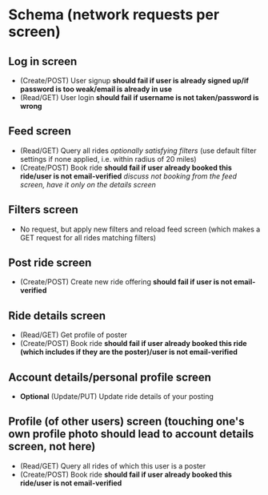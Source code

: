 # Schema (network requests per screen)
## Log in screen
- (Create/POST) User signup **should fail if user is already signed up/if password is too weak/email is already in use**
- (Read/GET) User login **should fail if username is not taken/password is wrong**

## Feed screen
- (Read/GET) Query all rides *optionally satisfying filters* (use default filter settings if none applied, i.e. within radius of 20 miles)
- (Create/POST) Book ride **should fail if user already booked this ride/user is not email-verified** *discuss not booking from the feed screen, have it only on the details screen*

## Filters screen
- No request, but apply new filters and reload feed screen (which makes a GET request for all rides matching filters)

## Post ride screen
- (Create/POST) Create new ride offering **should fail if user is not email-verified**

## Ride details screen
- (Read/GET) Get profile of poster
- (Create/POST) Book ride **should fail if user already booked this ride (which includes if they are the poster)/user is not email-verified**

## Account details/personal profile screen
- **Optional** (Update/PUT) Update ride details of your posting 

## Profile (of other users) screen (touching one's own profile photo should lead to account details screen, not here)
- (Read/GET) Query all rides of which this user is a poster
- (Create/POST) Book ride **should fail if user already booked this ride/user is not email-verified**
